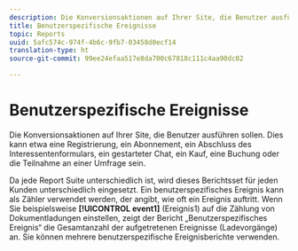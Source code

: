 ```yaml
---
description: Die Konversionsaktionen auf Ihrer Site, die Benutzer ausführen sollen. Dies kann etwa eine Registrierung, ein Abonnement, ein Abschluss des Interessentenformulars, ein gestarteter Chat, ein Kauf, eine Buchung oder die Teilnahme an einer Umfrage sein.
title: Benutzerspezifische Ereignisse
topic: Reports
uuid: 5afc574c-974f-4b6c-9fb7-03458d0ecf14
translation-type: ht
source-git-commit: 99ee24efaa517e8da700c67818c111c4aa90dc02

---
```



# Benutzerspezifische Ereignisse

Die Konversionsaktionen auf Ihrer Site, die Benutzer ausführen sollen. Dies kann etwa eine Registrierung, ein Abonnement, ein Abschluss des Interessentenformulars, ein gestarteter Chat, ein Kauf, eine Buchung oder die Teilnahme an einer Umfrage sein.

Da jede Report Suite unterschiedlich ist, wird dieses Berichtsset für jeden Kunden unterschiedlich eingesetzt. Ein benutzerspezifisches Ereignis kann als Zähler verwendet werden, der angibt, wie oft ein Ereignis auftritt. Wenn Sie beispielsweise **[!UICONTROL event1]** (Ereignis1) auf die Zählung von Dokumentladungen einstellen, zeigt der Bericht „Benutzerspezifisches Ereignis“ die Gesamtanzahl der aufgetretenen Ereignisse (Ladevorgänge) an. Sie können mehrere benutzerspezifische Ereignisberichte verwenden.
